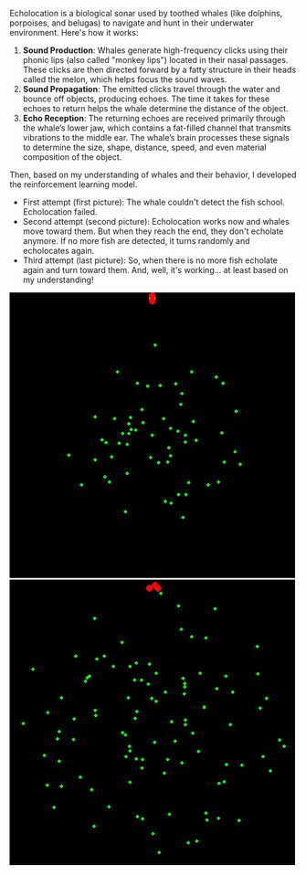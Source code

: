 Echolocation is a biological sonar used by toothed whales (like dolphins, porpoises, and belugas) to navigate and hunt in their underwater environment. Here's how it works:
1) **Sound Production**: Whales generate high-frequency clicks using their phonic lips (also called "monkey lips") located in their nasal passages.
These clicks are then directed forward by a fatty structure in their heads called the melon, which helps focus the sound waves.
2) **Sound Propagation**: The emitted clicks travel through the water and bounce off objects, producing echoes.
The time it takes for these echoes to return helps the whale determine the distance of the object.
3) **Echo Reception**: The returning echoes are received primarily through the whale’s lower jaw, which contains a fat-filled channel that transmits vibrations to the middle ear.
The whale’s brain processes these signals to determine the size, shape, distance, speed, and even material composition of the object.

Then, based on my understanding of whales and their behavior, I developed the reinforcement learning model.

  -  First attempt (first picture): The whale couldn't detect the fish school. Echolocation failed.
  -  Second attempt (second picture): Echolocation works now and whales move toward them. But when they reach the end, they don't echolate anymore. If no more fish are detected, it turns randomly and echolocates again.
  -  Third attempt (last picture): So, when there is no more fish echolate again and turn toward them. And, well, it's working… at least based on my understanding!


![OceanFun_RL](echo-test-1.gif) ![OceanFun_RL](echo-test-3.gif)
